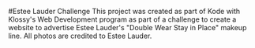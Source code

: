 #Estee Lauder Challenge
This project was created as part of Kode with Klossy's Web Development program as part of a challenge to create a website to advertise Estee Lauder's "Double Wear Stay in Place" makeup line. All photos are credited to Estee Lauder.
